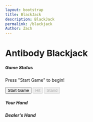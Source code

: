 ```yaml
---
layout: bootstrap
title: BlackJack
description: BlackJack
permalink: /blackjack
Author: Zach
---
```


<div class="container mt-5">
  <h1 class="text-center">Antibody Blackjack</h1>
  <div class="row justify-content-center mt-4">
    <div class="col-md-6">
      <div class="card">
        <div class="card-body">
          <h5 class="card-title">Game Status</h5>
          <p id="game-status" class="card-text">Press "Start Game" to begin!</p>
          <div class="d-flex justify-content-between">
            <button id="start-game" class="btn btn-primary">Start Game</button>
            <button id="hit" class="btn btn-success" disabled>Hit</button>
            <button id="stand" class="btn btn-warning" disabled>Stand</button>
          </div>
        </div>
      </div>
    </div>
  </div>
  <div class="row justify-content-center mt-4">
    <div class="col-md-6">
      <div class="card">
        <div class="card-body">
          <h5 class="card-title">Your Hand</h5>
          <div id="player-hand" class="d-flex flex-wrap justify-content-center"></div>
          <h5 class="card-title mt-4">Dealer's Hand</h5>
          <div id="dealer-hand" class="d-flex flex-wrap justify-content-center"></div>
        </div>
      </div>
    </div>
  </div>
</div>

<script>
  // Blackjack Game Logic
  const startGameButton = document.getElementById("start-game");
  const hitButton = document.getElementById("hit");
  const standButton = document.getElementById("stand");
  const gameStatus = document.getElementById("game-status");
  const playerHand = document.getElementById("player-hand");
  const dealerHand = document.getElementById("dealer-hand");

  let deck = [];
  let playerCards = [];
  let dealerCards = [];

  function createDeck() {
    const antibodies = [
      { name: "IgG", value: 11, description: "Most abundant, long-term immunity." },
      { name: "IgA", value: 2, description: "Protects mucosal surfaces." },
      { name: "IgM", value: 3, description: "First responder, complement activator." },
      { name: "IgE", value: 4, description: "Allergies and parasite defense." },
      { name: "IgD", value: 5, description: "B cell activation role." },
      { name: "IgG1", value: 6, description: "Effective against viruses/bacteria." },
      { name: "IgG2", value: 7, description: "Carbohydrate antigen defense." },
      { name: "IgG3", value: 8, description: "Strong complement activator." },
      { name: "IgG4", value: 9, description: "Regulates immune responses." },
      { name: "IgA1", value: 10, description: "Blood-based infection defense." },
      { name: "IgA2", value: 10, description: "Mucosal secretion protection." },
      { name: "Secretory IgM", value: 10, description: "Mucosal immunity role." },
      { name: "IgY", value: 10, description: "Bird/reptile antibody, IgG-like." }
    ];

    const suits = ["♥", "♦", "♣", "♠"];
    const ranks = ["A", "2", "3", "4", "5", "6", "7", "8", "9", "10", "J", "Q", "K"];

    deck = [];
    antibodies.forEach((antibody, index) => {
      suits.forEach((suit) => {
        deck.push({
          name: antibody.name,
          value: antibody.value,
          rank: ranks[index],
          suit: suit,
          description: antibody.description
        });
      });
    });

    deck.sort(() => Math.random() - 0.5); // Shuffle the deck
  }

  function calculateScore(cards) {
    let score = 0;
    let iggCount = 0;

    for (const card of cards) {
      score += card.value;
      if (card.name === "IgG") {
        iggCount++;
      }
    }

    // Adjust IgG value from 11 to 1 if score exceeds 21
    while (score > 21 && iggCount > 0) {
      score -= 10; // Reduce score by 10 (11 - 1)
      iggCount--;
    }

    return score;
  }

  function createCardElement(card) {
    const cardElement = document.createElement("div");
    cardElement.style.width = "110px"; // Revert to standard card size
    cardElement.style.height = "160px"; // Revert to standard card size
    cardElement.className = "card m-2";
    cardElement.style.border = "1px solid black";
    cardElement.style.borderRadius = "8px";
    cardElement.style.backgroundColor = "white";
    cardElement.style.position = "relative";
    cardElement.style.display = "flex";
    cardElement.style.flexDirection = "column";
    cardElement.style.justifyContent = "space-between";
    cardElement.style.padding = "5px";
    cardElement.style.color = "black"; // Ensure text is visible

    // Determine suit color
    const suitColor = (card.suit === "♥" || card.suit === "♦") ? "red" : "black";

    // Top-left antibody name
    const topLeft = document.createElement("div");
    topLeft.style.position = "absolute";
    topLeft.style.top = "5px";
    topLeft.style.left = "5px";
    topLeft.style.fontSize = card.name === "Secretory IgM" ? "10px" : "12px"; // Slightly smaller for "Secretory IgM"
    topLeft.style.fontWeight = "bold";
    topLeft.textContent = card.name;
    cardElement.appendChild(topLeft);

    // Top-right rank and suit
    const topRight = document.createElement("div");
    topRight.style.position = "absolute";
    topRight.style.top = "5px";
    topRight.style.right = "5px";
    topRight.style.fontSize = "12px";
    topRight.style.fontWeight = "bold";
    topRight.style.color = suitColor; // Apply suit color
    topRight.textContent = `${card.rank} ${card.suit}`;
    cardElement.appendChild(topRight);

    // Center antibody description
    const centerText = document.createElement("div");
    centerText.style.flexGrow = "1";
    centerText.style.display = "flex";
    centerText.style.alignItems = "center";
    centerText.style.justifyContent = "center";
    centerText.style.textAlign = "center";
    centerText.style.fontSize = "10px";
    centerText.style.overflow = "hidden";
    centerText.style.textOverflow = "ellipsis";
    centerText.style.whiteSpace = "normal";
    centerText.textContent = card.description;
    cardElement.appendChild(centerText);

    // Bottom-left rank and suit
    const bottomLeft = document.createElement("div");
    bottomLeft.style.position = "absolute";
    bottomLeft.style.bottom = "5px";
    bottomLeft.style.left = "5px";
    bottomLeft.style.fontSize = "12px";
    bottomLeft.style.fontWeight = "bold";
    bottomLeft.style.color = suitColor; // Apply suit color
    bottomLeft.textContent = `${card.rank} ${card.suit}`;
    cardElement.appendChild(bottomLeft);

    return cardElement;
  }

  function updateHands() {
    playerHand.innerHTML = "";
    dealerHand.innerHTML = "";
    playerCards.forEach(card => playerHand.appendChild(createCardElement(card)));
    dealerCards.forEach(card => dealerHand.appendChild(createCardElement(card)));
    gameStatus.textContent = `Your Score: ${calculateScore(playerCards)} | Dealer's Score: ${calculateScore(dealerCards)}`;
  }

  function startGame() {
    createDeck();
    playerCards = [deck.pop(), deck.pop()];
    dealerCards = [deck.pop()];
    updateHands();
    gameStatus.textContent = "Game started! Your turn.";
    hitButton.disabled = false;
    standButton.disabled = false;
  }

  function hit() {
    playerCards.push(deck.pop());
    updateHands();
    if (calculateScore(playerCards) > 21) {
      gameStatus.textContent = "You busted! Dealer wins.";
      hitButton.disabled = true;
      standButton.disabled = true;
    }
  }

  function stand() {
    while (calculateScore(dealerCards) < 17) {
      dealerCards.push(deck.pop());
    }
    updateHands();
    const playerScore = calculateScore(playerCards);
    const dealerScore = calculateScore(dealerCards);
    if (dealerScore > 21 || playerScore > dealerScore) {
      gameStatus.textContent = "You win!";
    } else if (playerScore < dealerScore) {
      gameStatus.textContent = "Dealer wins!";
    } else {
      gameStatus.textContent = "It's a tie!";
    }
    hitButton.disabled = true;
    standButton.disabled = true;
  }

  startGameButton.addEventListener("click", startGame);
  hitButton.addEventListener("click", hit);
  standButton.addEventListener("click", stand);
</script>